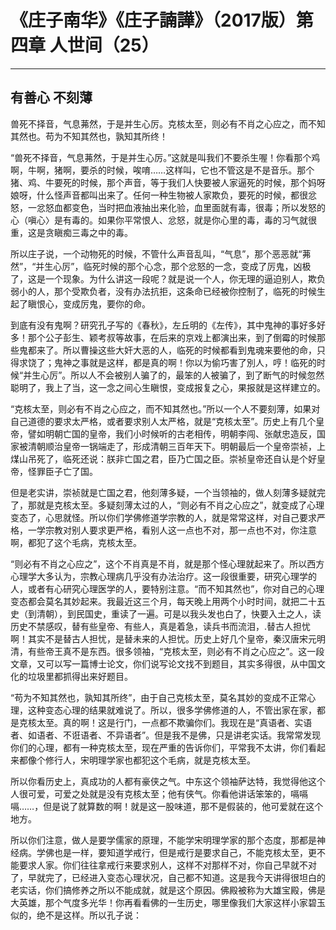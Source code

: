 # 《庄子南华》《庄子諵譁》（2017版）第四章 人世间（25）

------

## 有善心 不刻薄

兽死不择音，气息茀然，于是并生心厉。克核太至，则必有不肖之心应之，而不知其然也。苟为不知其然也，孰知其所终！

“兽死不择音，气息茀然，于是并生心厉。”这就是叫我们不要杀生喔！你看那个鸡啊，牛啊，猪啊，要杀的时候，唉唷……这样叫，它也不管这是不是音乐。那个猪、鸡、牛要死的时候，那个声音，等于我们人快要被人家逼死的时候，那个妈呀娘呀，什么怪声音都叫出来了。任何一种生物被人家欺负，要死的时候，都很忿怒，一忿怒血都变色，当时把血液抽出来化验，血里面就有毒，很毒；所以发怒的心（嗔心〉是有毒的。如果你平常恨人、忿怒，就是你心里的毒，毒的习气就很重，这是贪瞋痴三毒之中的毒。

所以庄子说，一个动物死的时候，不管什么声音乱叫，“气息”，那个恶恶就“茀然”，“并生心厉”，临死时候的那个心念，那个忿怒的一念，变成了厉鬼，凶极了，这是一个现象。为什么讲这一段呢？就是说一个人，你无理的逼迫别人，欺负弱小的人，那个受欺负者，没有办法抗拒，这条命已经被你控制了，临死的时候生起了瞋恨心，变成厉鬼，要你的命。

到底有没有鬼啊？研究孔子写的《春秋》，左丘明的《左传》，其中鬼神的事好多好多！那个公子彭生、颖考叔等故事，在后来的京戏上都演出来，到了倒霉的时候那些鬼都来了。所以曹操这些大奸大恶的人，临死的时候都看到鬼魂来要他的命，只得求饶了；鬼神之事就是这样，都是真的啊！你以为偷巧害了別人，哼！临死的时候“并生心厉”。所以人不会被别人骗了的，最笨的人被骗了，到了断气的时候忽然聪明了，我上了当，这一念之间心生瞋恨，变成报复之心，果报就是这样建立的。

“克核太至，则必有不肖之心应之，而不知其然也。”所以一个人不要刻薄，如果对自己道德的要求太严格，或者要求别人太严格，就是“克核太至”。历史上有几个皇帝，譬如明朝亡国的皇帝，我们小时候听的古老相传，明朝李闯、张献忠造反，国家被清朝顺治皇帝一锅端走了，形成清朝三百年天下。明朝最后一个皇帝崇祯，上煤山吊死了，临死还说：朕非亡国之君，臣乃亡国之臣。崇祯皇帝还自认是个好皇帝，怪罪臣子亡了国。

但是老实讲，崇祯就是亡国之君，他刻薄多疑，一个当领袖的，做人刻薄多疑就完了，那就是克核太至。多疑刻薄太过的人，“则必有不肖之心应之”，就变成了心理变态了，心思就怪。所以你们学佛修道学宗教的人，就是常常这样，对自己要求严格，一学宗教对别人要求更严格，看别人这一点也不对，那一点也不对，你注意啊，都犯了这个毛病，克核太至。

“则必有不肖之心应之”，这个不肖真是不肖，就是那个怪心理就起来了。所以西方心理学大多认为，宗教心理病几乎没有办法治疗。这一段很重要，研究心理学的人，或者有心研究心理医学的人，要特别注意。“而不知其然也”，你对自己的心理变态都会莫名其妙起来。我最近这三个月，每天晚上用两个小时时间，就把二十五史（到清朝），到民国史，重读了一遍。可是以我头发也白了，快要入土之人，读历史不禁感叹，替有些皇帝、有些人，真是着急，读兵书而流泪，.替古人担忧啊！其实不是替古人担忧，是替未来的人担忧。历史上好几个皇帝，秦汉唐宋元明清，有些帝王真不是东西。很多领袖，“克核太至，则必有不肖之心应之”。这一段文章，又可以写一篇博士论文，你们说写论文找不到题目，其实多得很，从中国文化的垃圾里都抓得出来好题目。

“苟为不知其然也，孰知其所终”，由于自己克核太至，莫名其妙的变成不正常心理，这种变态心理的结果就难说了。所以，很多学佛修道的人，不管出家在家，都是克核太至。真的啊！这是行门，一点都不欺骗你们。我现在是“真语者、实语者、如语者、不诳语者、不异语者”。但是我不是佛，只是讲老实话。我常常发现你们的心理，都有一种克核太至，现在严重的告诉你们，平常我不太讲，你们看起来都像个修行人，宋明理学家也都犯这个毛病，就是克核太至。

所以你看历史上，真成功的人都有豪侠之气。中东这个领袖萨达特，我觉得他这个人很可爱，可爱之处就是没有克核太至；他有侠气。你看他讲话笨笨的，嗝嗝嗝……，但是说了就算数的啊！就是这一股味道，那不是假装的，他可爱就在这个地方。

所以你们注意，做人是要学儒家的原理，不能学宋明理学家的那个态度，那都是神经病。学佛也是一样，要知道学戒行，但是戒行是要求自己，不能克核太至，更不能要求人家。你们往往拿戒行来要求别人，这样不对那样不对，你自己早就不对了，早就完了，已经进入变态心理状况，自己都不知道。这是我今天讲得很坦白的老实话，你们搞修养之所以不能成就，就是这个原因。佛殿被称为大雄宝殿，佛是大英雄，那个气度多光华！你再看看佛的一生历史，哪里像我们大家这样小家碧玉似的，绝不是这样。所以孔子说：